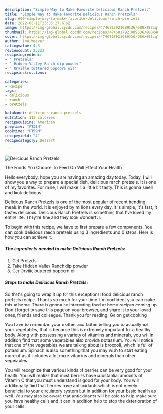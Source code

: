 ```yaml
---
description: "Simple Way to Make Favorite Delicious Ranch Pretzels"
title: "Simple Way to Make Favorite Delicious Ranch Pretzels"
slug: 660-simple-way-to-make-favorite-delicious-ranch-pretzels
date: 2022-06-11T23:05:27.676Z
image: https://img-global.cpcdn.com/recipes/4746817921089536/680x482cq70/delicious-ranch-pretzels-recipe-main-photo.jpg
thumbnail: https://img-global.cpcdn.com/recipes/4746817921089536/680x482cq70/delicious-ranch-pretzels-recipe-main-photo.jpg
cover: https://img-global.cpcdn.com/recipes/4746817921089536/680x482cq70/delicious-ranch-pretzels-recipe-main-photo.jpg
author: Ina Weaver
ratingvalue: 4.3
reviewcount: 25223
recipeingredient:
- " Pretzels"
- " Hidden Valley Ranch dip powder"
- " Orville buttered popcorn oil"
recipeinstructions:

categories:
- Recipe
tags:
- delicious
- ranch
- pretzels

katakunci: delicious ranch pretzels 
nutrition: 111 calories
recipecuisine: American
preptime: "PT32M"
cooktime: "PT59M"
recipeyield: "4"
recipecategory: Dessert

---
```



![Delicious Ranch Pretzels](https://img-global.cpcdn.com/recipes/4746817921089536/680x482cq70/delicious-ranch-pretzels-recipe-main-photo.jpg)

The Foods You Choose To Feed On Will Effect Your Health

Hello everybody, hope you are having an amazing day today. Today, I will show you a way to prepare a special dish, delicious ranch pretzels. It is one of my favorites. For mine, I will make it a little bit tasty. This is gonna smell and look delicious.



Delicious Ranch Pretzels is one of the most popular of recent trending meals in the world. It is enjoyed by millions every day. It is simple, it's fast, it tastes delicious. Delicious Ranch Pretzels is something that I've loved my entire life. They're fine and they look wonderful.


To begin with this recipe, we have to first prepare a few components. You can cook delicious ranch pretzels using 3 ingredients and 0 steps. Here is how you can achieve it.

<!--inarticleads1-->

##### The ingredients needed to make Delicious Ranch Pretzels:

1. Get  Pretzels
1. Take  Hidden Valley Ranch dip powder
1. Get  Orville buttered popcorn oil




<!--inarticleads2-->

##### Steps to make Delicious Ranch Pretzels:





So that's going to wrap it up for this exceptional food delicious ranch pretzels recipe. Thanks so much for your time. I'm confident you can make this at home. There is gonna be interesting food at home recipes coming up. Don't forget to save this page on your browser, and share it to your loved ones, friends and colleague. Thank you for reading. Go on get cooking!

You have to remember your mother and father telling you to actually eat your vegetables, that is because this is extremely important for a healthy body. Along with possessing a variety of vitamins and minerals, you will in addition find that some vegetables also provide potassium. You will notice that one of the vegetables we are talking about is broccoli, which is full of potassium. Spinach is also something that you may wish to start eating more of as it includes a lot more vitamins and minerals than other vegetables.

You will recognize that various kinds of berries can be very good for your health. You will realize that most berries have substantial amounts of Vitamin C that you must understand is good for your body. You will additionally find that berries have antioxidants which is not merely beneficial to your circulatory system but in addition for your basic health as well. You may also be aware that antioxidants will be able to help make sure you have healthy cells and it can in addition help to stop the deterioration of your cells.
